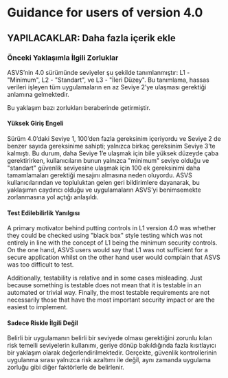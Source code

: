 # Guidance for users of version 4.0

## YAPILACAKLAR: Daha fazla içerik ekle

### Önceki Yaklaşımla İlgili Zorluklar

ASVS’nin 4.0 sürümünde seviyeler şu şekilde tanımlanmıştır: L1 - "Minimum", L2 - "Standart", ve L3 - "İleri Düzey". Bu tanımlama, hassas verileri işleyen tüm uygulamaların en az Seviye 2’ye ulaşması gerektiği anlamına gelmektedir.

Bu yaklaşım bazı zorlukları beraberinde getirmiştir.

#### Yüksek Giriş Engeli

Sürüm 4.0’daki Seviye 1, 100’den fazla gereksinim içeriyordu ve Seviye 2 de benzer sayıda gereksinime sahipti; yalnızca birkaç gereksinim Seviye 3’te kalmıştı. Bu durum, daha Seviye 1’e ulaşmak için bile yüksek düzeyde çaba gerektirirken, kullanıcıların bunun yalnızca "minimum" seviye olduğu ve "standart" güvenlik seviyesine ulaşmak için 100 ek gereksinimi daha tamamlamaları gerektiği mesajını almasına neden oluyordu. ASVS kullanıcılarından ve topluluktan gelen geri bildirimlere dayanarak, bu yaklaşımın caydırıcı olduğu ve uygulamaların ASVS’yi benimsemekte zorlanmasına yol açtığı anlaşıldı.

#### Test Edilebilirlik Yanılgısı

A primary motivator behind putting controls in L1 version 4.0 was whether they could be checked using "black box" style testing which was not entirely in line with the concept of L1 being the minimum security controls. On the one hand, ASVS users would say that L1 was not sufficient for a secure application whilst on the other hand user would complain that ASVS was too difficult to test.

Additionally, testability is relative and in some cases misleading. Just because something is testable does not mean that it is testable in an automated or trivial way. Finally, the most testable requirements are not necessarily those that have the most important security impact or are the easiest to implement.

#### Sadece Riskle İlgili Değil

Belirli bir uygulamanın belirli bir seviyede olması gerektiğini zorunlu kılan risk temelli seviyelerin kullanımı, geriye dönüp bakıldığında fazla kısıtlayıcı bir yaklaşım olarak değerlendirilmektedir. Gerçekte, güvenlik kontrollerinin uygulanma sırası yalnızca risk azaltımı ile değil, aynı zamanda uygulama zorluğu gibi diğer faktörlerle de belirlenir.


